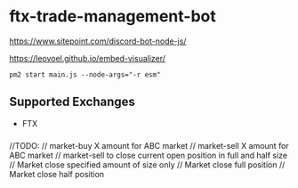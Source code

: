 # ftx-trade-management-bot

https://www.sitepoint.com/discord-bot-node-js/

https://leovoel.github.io/embed-visualizer/

`pm2 start main.js --node-args="-r esm"`

## Supported Exchanges

- FTX

###

//TODO:
// market-buy X amount for ABC market
// market-sell X amount for ABC market
// market-sell to close current open position in full and half size
// Market close specified amount of size only
// Market close full position
// Market close half position
